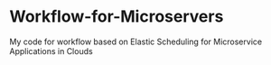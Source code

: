 # Workflow-for-Microservers
My code for workflow
based on Elastic Scheduling for Microservice Applications in Clouds
